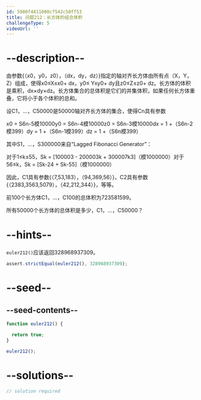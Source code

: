 ```yaml
---
id: 5900f4411000cf542c50ff53
title: 问题212：长方体的组合体积
challengeType: 5
videoUrl: ''
---
```


# --description--

由参数{（x0，y0，z0），（dx，dy，dz）}指定的轴对齐长方体由所有点（X，Y，Z）组成，使得x0≤X≤x0+ dx，y0≤ Y≤y0+ dy且z0≤Z≤z0+ dz。长方体的体积是乘积，dx×dy×dz。长方体集合的总体积是它们的并集体积，如果任何长方体重叠，它将小于各个体积的总和。

设C1，...，C50000是50000轴对齐长方体的集合，使得Cn具有参数

x0 = S6n-5模10000y0 = S6n-4模10000z0 = S6n-3模10000dx = 1 +（S6n-2模399）dy = 1 +（S6n-1模399）dz = 1 +（S6n模399）

其中S1，...，S300000来自“Lagged Fibonacci Generator”：

对于1≤k≤55，Sk = \[100003 - 200003k + 300007k3]（模1000000）对于56≤k，Sk = \[Sk-24 + Sk-55]（模1000000）

因此，C1具有参数{（7,53,183），（94,369,56）}，C2具有参数{（2383,3563,5079），（42,212,344）}，等等。

前100个长方体C1，...，C100的总体积为723581599。

所有50000个长方体的总体积是多少，C1，...，C50000？

# --hints--

`euler212()`应该返回328968937309。

```js
assert.strictEqual(euler212(), 328968937309);
```

# --seed--

## --seed-contents--

```js
function euler212() {

  return true;
}

euler212();
```

# --solutions--

```js
// solution required
```
